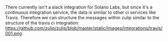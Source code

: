 There currently isn't a slack integration for Solano Labs, but since it's a continuous integration
service, the data is similar to other ci services like Travis. Therefore we can structure the messages
within zulip similar to the structure of the travis ci integration: https://github.com/zulip/zulip/blob/master/static/images/integrations/travis/001.png.
